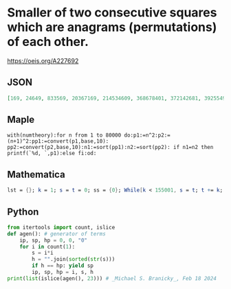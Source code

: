 # Smaller of two consecutive squares which are anagrams \(permutations\) of each other\.
https://oeis.org/A227692
## JSON
```JSON
[169, 24649, 833569, 20367169, 214534609, 368678401, 372142681, 392554969, 407676481, 771617284, 1013021584, 1212780625, 1404075841, 1567051396, 1623848209, 2538748996, 2866103296, 2898960964, 3015437569, 3967236196, 4098688441, 4937451289, 5854239169]
```
## Maple
```Maple
with(numtheory):for n from 1 to 80000 do:p1:=n^2:p2:= (n+1)^2:pp1:=convert(p1,base,10): pp2:=convert(p2,base,10):n1:=sort(pp1):n2:=sort(pp2): if n1=n2 then printf(`%d, `,p1):else fi:od:
```
## Mathematica
```Mathematica
lst = {}; k = 1; s = t = 0; ss = {0}; While[k < 155001, s = t; t += k; st = Sort@IntegerDigits@ t; If[ss == st, AppendTo[lst, s]]; ss = st; k += 2]; lst (* _Robert G. Wilson v_, Oct 24 2014 *)
```
## Python
```Python
from itertools import count, islice
def agen(): # generator of terms
    ip, sp, hp = 0, 0, "0"
    for i in count(1):
        s = i*i
        h = "".join(sorted(str(s)))
        if h == hp: yield sp
        ip, sp, hp = i, s, h
print(list(islice(agen(), 23))) # _Michael S. Branicky_, Feb 18 2024
```
